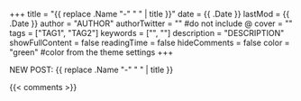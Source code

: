 +++
title = "{{ replace .Name "-" " " | title }}"
date = {{ .Date }}
lastMod = {{ .Date }}
author = "AUTHOR"
authorTwitter = "" #do not include @
cover = ""
tags = ["TAG1", "TAG2"]
keywords = ["", ""]
description = "DESCRIPTION"
showFullContent = false
readingTime = false
hideComments = false
color = "green" #color from the theme settings
+++

NEW POST: {{ replace .Name "-" " " | title }}

{{< comments >}}
